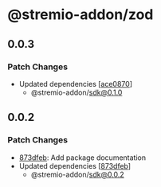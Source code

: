 # @stremio-addon/zod

## 0.0.3

### Patch Changes

- Updated dependencies [[ace0870](https://github.com/Stremio-Community/stremio-addon-sdk/commit/ace0870)]
  - @stremio-addon/sdk@0.1.0

## 0.0.2

### Patch Changes

- [873dfeb](https://github.com/Stremio-Community/stremio-addon-sdk/commit/873dfeb): Add package documentation
- Updated dependencies [[873dfeb](https://github.com/Stremio-Community/stremio-addon-sdk/commit/873dfeb)]
  - @stremio-addon/sdk@0.0.2
